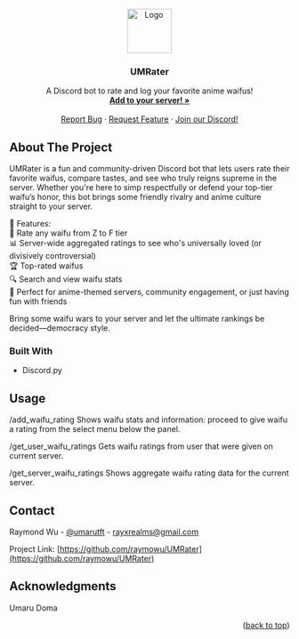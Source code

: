 <!-- PROJECT LOGO -->
<br />
<div align="center">
  <a href="https://github.com/raymowu/UMRater">
    <img src="https://daisine.github.io/img/mai4.ico" alt="Logo" width="80" height="80">
  </a>

  <h3 align="center">UMRater</h3>

  <p align="center">
    A Discord bot to rate and log your favorite anime waifus!
    <br />
    <a href="https://discord.com/oauth2/authorize?client_id=1350176544059953293&permissions=8&integration_type=0&scope=bot"><strong>Add to your server! »</strong></a>
    <br />
    <br />
<!--     <a href="">View Demo</a> -->
<!--     &middot; -->
    <a href="https://github.com/raymowu/UMRater/issues/new?labels=bug&template=bug-report---.md">Report Bug</a>
    &middot;
    <a href="https://github.com/raymowu/UMRater/issues/new?labels=enhancement&template=feature-request---.md">Request Feature</a>
    &middot;
    <a href="https://discord.gg/KrAHvEVS">Join our Discord!</a>
  </p>
</div>

<!-- ABOUT THE PROJECT -->
## About The Project

UMRater is a fun and community-driven Discord bot that lets users rate their favorite waifus, compare tastes, and see who truly reigns supreme in the server. Whether you're here to simp respectfully or defend your top-tier waifu’s honor, this bot brings some friendly rivalry and anime culture straight to your server.

🌸 Features:</br>
📝 Rate any waifu from Z to F tier</br>
📊 Server-wide aggregated ratings to see who's universally loved (or divisively controversial)</br>
🏆 Top-rated waifus</br>
🔍 Search and view waifu stats</br>
🎉 Perfect for anime-themed servers, community engagement, or just having fun with friends</br>

Bring some waifu wars to your server and let the ultimate rankings be decided—democracy style.





### Built With

* Discord.py



<!-- USAGE EXAMPLES -->
## Usage

/add_waifu_rating <name>
Shows waifu stats and information: proceed to give waifu a rating from the select menu below the panel.

/get_user_waifu_ratings <username>
Gets waifu ratings from user that were given on current server.

/get_server_waifu_ratings
Shows aggregate waifu rating data for the current server.





<!-- CONTACT -->
## Contact

Raymond Wu - [@umarutft](https://twitter.com/umarutft) - rayxrealms@gmail.com

Project Link: [https://github.com/raymowu/UMRater](https://github.com/raymowu/UMRater)





<!-- ACKNOWLEDGMENTS -->
## Acknowledgments

Umaru Doma

<p align="right">(<a href="#readme-top">back to top</a>)</p>
